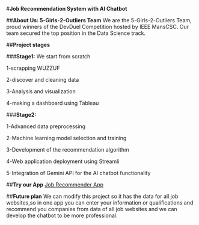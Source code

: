 #**Job Recommendation System with AI Chatbot**

##**About Us: 5-Girls-2-Outliers Team**
We are the 5-Girls-2-Outliers Team, proud winners of the DevDuel Competition hosted by IEEE MansCSC. 
Our team secured the top position in the Data Science track.

##**Project stages**

 ###**Stage1:**
 We start from scratch
 
 1-scrapping WUZZUF
 
 2-discover and cleaning data
 
 3-Analysis and visualization
 
 4-making a dashboard using Tableau 

###**Stage2:**

1-Advanced data preprocessing 

2-Machine learning model selection and training

3-Development of the recommendation algorithm

4-Web application deployment using Streamli

5-Integration of Gemini API for the AI chatbot functionality

##**Try our App**
[Job Recommender App](https://devduel-kegejrenhg4qsngw5hxyag.streamlit.app/)

##**Future plan**
We can modify this project so it has the data for all job websites,so in one app
you can enter your information or qualifications and recommend you companies from data of all job websites and
we can develop the chatbot to be more professional.

